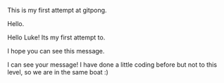 This is my first attempt at gitpong. 

Hello.

Hello Luke! Its my first attempt to. 

I hope you can see this message. 

I can see your message! I have done a little coding before but not to this level, so we are in the same boat :) 

